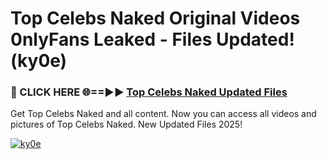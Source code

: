 # Top Celebs Naked Original Videos 0nlyFans Leaked - Files Updated! (ky0e)

<h3>🔴 CLICK HERE 🌐==►► <a href="https://tinyurl.com/yckcrads" rel="nofollow">Top Celebs Naked Updated Files</a></h3>

Get Top Celebs Naked and all content. Now you can access all videos and pictures of Top Celebs Naked. New Updated Files 2025!

[![ky0e](https://i.imgur.com/hpKpOFt.gif)](https://tinyurl.com/yckcrads)
